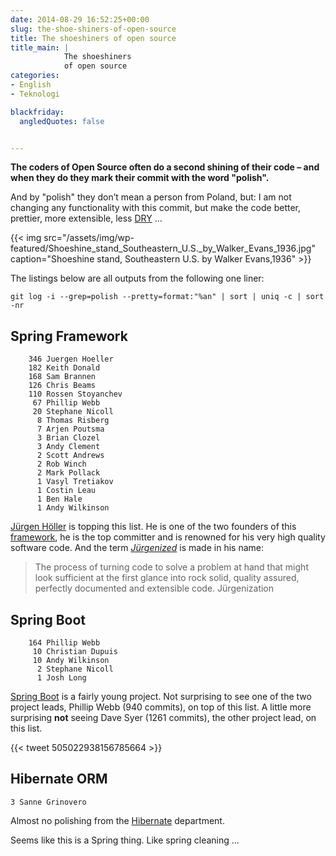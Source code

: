 ```yaml
---
date: 2014-08-29 16:52:25+00:00
slug: the-shoe-shiners-of-open-source
title: The shoeshiners of open source
title_main: |
            The shoeshiners  
            of open source
categories:
- English
- Teknologi

blackfriday:
  angledQuotes: false


---
```


**The coders of Open Source often do a second shining of their code – and when they do they mark their commit with the word "polish".**

And by "polish" they don’t mean a person from Poland, but: I am not changing any functionality with this commit, but make the code better, prettier, more extensible, less [DRY](https://en.wikipedia.org/wiki/Don%27t_repeat_yourself) …

<!--more-->


{{< img src="/assets/img/wp-featured/Shoeshine_stand_Southeastern_U.S._by_Walker_Evans_1936.jpg" caption="Shoeshine stand, Southeastern U.S. by Walker Evans,1936" >}}



The listings below are all outputs from the following one liner:

`git log -i --grep=polish --pretty=format:"%an" | sort | uniq -c | sort -nr` 


## Spring Framework
        
        346 Juergen Hoeller
        182 Keith Donald
        168 Sam Brannen
        126 Chris Beams
        110 Rossen Stoyanchev
         67 Phillip Webb
         20 Stephane Nicoll
          8 Thomas Risberg
          7 Arjen Poutsma
          3 Brian Clozel
          3 Andy Clement
          2 Scott Andrews
          2 Rob Winch
          2 Mark Pollack
          1 Vasyl Tretiakov
          1 Costin Leau
          1 Ben Hale
          1 Andy Wilkinson

[Jürgen Höller](https://twitter.com/springjuergen) is topping this list. He is one of the two founders of this [framework](https://github.com/spring-projects/spring-framework), he is the top committer and is renowned for his very high quality software code. And the term [_Jürgenized_](http://olivergierke.de/2013/03/juergenized/) is made in his name:


<blockquote>The process of turning code to solve a problem at hand that might look sufficient at the first glance into rock solid, quality assured, perfectly documented and extensible code. Jürgenization</blockquote>

## Spring Boot
        
        164 Phillip Webb
         10 Christian Dupuis
         10 Andy Wilkinson
          2 Stephane Nicoll
          1 Josh Long
    

[Spring Boot](https://github.com/spring-projects/spring-boot) is a fairly young project. Not surprising to see one of the two project leads, Phillip Webb (940 commits), on top of this list. A little more surprising **not** seeing Dave Syer (1261 commits), the other project lead, on this list.

{{< tweet 505022938156785664 >}}


## Hibernate ORM
          
    3 Sanne Grinovero

Almost no polishing from the [Hibernate](https://github.com/hibernate/hibernate-orm) department.

Seems like this is a Spring thing. Like spring cleaning …
